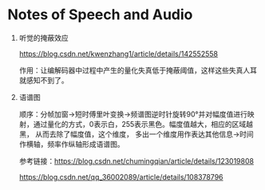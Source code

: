 #  Notes of Speech and Audio

1. 听觉的掩蔽效应

   https://blog.csdn.net/kwenzhang1/article/details/142552558

   作用：让编解码器中过程中产生的量化失真低于掩蔽阈值，这样这些失真人耳就感知不到了。

2. 语谱图

   顺序：分帧加窗->短时傅里叶变换->频谱图逆时针旋转90°并对幅度值进行映射，通过量化的方式，0表示白，255表示黑色。幅度值越大，相应的区域越黑， 从而去除了幅度值，这个维度， 多出一个维度用作表达其他信息->时间作横轴，频率作纵轴形成语谱图。

   参考链接：https://blog.csdn.net/chumingqian/article/details/123019808

   https://blog.csdn.net/qq_36002089/article/details/108378796

   